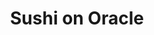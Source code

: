 ---
layout: place
title: "Sushi on Oracle"
permalink: /arizona/tucson/sushi-on-oracle.html
stateAbbr: AZ
stateName: Arizona
cityName: Tucson
seo:
  name: "Sushi on Oracle"
  type: Restaurant
  links: https://www.sushionoracletucson.com/
description: "Sushi on Oracle serves delicious sushi in Tucson, Arizona. Try fresh Japanese dishes for a great dining experience. "
place_id: ChIJVQb5yGxz1oYR_Fm911G7QKk
photos:
  - name: >-
      places/ChIJVQb5yGxz1oYR_Fm911G7QKk/photos/AeeoHcJ6CzJIhdCsq8aCu38LQjlPZVubp83NhpRtrabSLrHTVjjriDc0lnkeq4hQCe206Y53BncoivJQForlDrxTwO4V5rytr0IKl25mCVNaZk_Sh4pXvftnGw72KQwDOwfzWNOk96oBKceT_8YRiIdRTVrFkCfs9t0sdJkcOba-1gFeqPUi4r00d6dKoe1ME1VBVCCecSX3H1BbyVkRO4WKsfpEAXKX98Mlt-sOksVYostsJw_85q4l81Runtg98_egaeVYh2axlLET9r3U64VL8csdtXLr5FU4WNDt2iLppODy3JLOe19di1DQ0dxm2ArDfCLaObmUiQrJCYlpQETgpzXez_sd8Zp5KICw0XzyL9jhkA0ME-BSEctui59vgZXS4hIlYOOM4lW9BDQw7_1VweQAC3-d8isJUDRq__ubZwE
    widthPx: 4048
    heightPx: 3036
    authorAttributions:
      - displayName: Charles W. Lynch
        uri: https://maps.google.com/maps/contrib/117904557345955997651
        photoUri: >-
          https://lh3.googleusercontent.com/a-/ALV-UjWUetmgHtoU82WUdDP5Jt_ut8wv_YZSHADobMnNzdhhDzqU5ZjiNw=s100-p-k-no-mo
    flagContentUri: >-
      https://www.google.com/local/imagery/report/?cb_client=maps_api_places.places_api&image_key=!1e10!2sCIHM0ogKEICAgID4opyIFg&hl=en-US
    googleMapsUri: >-
      https://www.google.com/maps/place//data=!3m4!1e2!3m2!1sCIHM0ogKEICAgID4opyIFg!2e10!4m2!3m1!1s0x86d6736cc8f90655:0xa940bb51d7bd59fc
  - name: >-
      places/ChIJVQb5yGxz1oYR_Fm911G7QKk/photos/AeeoHcLLmno-zvRnaD05qGsmLIvO8GzhnAj2ynHXvqHdi-OEiH4RPfdRfCKnrXTGyRwY6a6TbCJikq9WFb69swV2CglAP9fLY9sAcO9SYbmtOvvc4aKvA2Qnsgf0g_6J6_lZ1D-uXqlx09mPFaC0R6IoqVZHe3IJsXO4Ncs65tfR_9eNo5amd-sELKUa0FbtRLF8bwHd2yE2--GbbT0vOQUhrVs6135VdWeHl-XUD8BdGzGX_GqPi-syfzeB1WAWwZ2FngZ5T1VGZvNA44RwmKftuBXV1Fe-ebVPC2E-RwCA86MlQgX-wXA6ToXyd1JmFxntpjd7p5463b0K25rC276DmePxGtYHqm1Xyoc0CQTAle0ixv8wnHrzVgG5S12SRZi4Irp6csuy4_j7LeH8umvi4pF6JBoLDt9Gf-efUoT9nnuHYUnN
    widthPx: 2942
    heightPx: 1960
    authorAttributions:
      - displayName: SupaTim Hanstine
        uri: https://maps.google.com/maps/contrib/110110872717969861148
        photoUri: >-
          https://lh3.googleusercontent.com/a-/ALV-UjUwmSi0J-8CuOlXN3OpnpkJeeISSc_0SalEKIXKk3Pqwu0L1yhg=s100-p-k-no-mo
    flagContentUri: >-
      https://www.google.com/local/imagery/report/?cb_client=maps_api_places.places_api&image_key=!1e10!2sCIHM0ogKEICAgICktcWQ4QE&hl=en-US
    googleMapsUri: >-
      https://www.google.com/maps/place//data=!3m4!1e2!3m2!1sCIHM0ogKEICAgICktcWQ4QE!2e10!4m2!3m1!1s0x86d6736cc8f90655:0xa940bb51d7bd59fc
  - name: >-
      places/ChIJVQb5yGxz1oYR_Fm911G7QKk/photos/AeeoHcIMaSu_wyw042f6Ndd6lkJUA5HCsdqN3qM_QSgoorzxHZB8CwPH67sV9Soki8qILf7EpMLN0bBzhSP30dXmoIqEe_RVzVgoph6SKvRcPKDXiFOvXzvys-pmxDDWKurniiigjxupgEVK7rrbeqLCyEIytVMeawz9ZZVvcBMWwSWkVmAoYJgNnqzJRh46Ya1PWKU1-kEt2s9D1OTpf0xQoNUXOt2KKPbv1GJ29oAUEj7TwF0dyw7YR1603cfeeUrN-RBApA8LaouUWWbCfh75qVFaReL67L6cQbjGh-Dl2toMRJ7uNsMKCL2ihH1sm9xmNkAJ8ZY5mar9sC_nFn2cvaE_iBraz3Z6QKpNRb52fQfN77Fp24rgUk-l0d42lqv_w4SReyvY402QjRwIedYP_e_gR3SiY6crxlkvl2qX81D9LQ
    widthPx: 3650
    heightPx: 1904
    authorAttributions:
      - displayName: Sienna Bates
        uri: https://maps.google.com/maps/contrib/103294526496714250000
        photoUri: >-
          https://lh3.googleusercontent.com/a-/ALV-UjVa80vMUJSw0Fe0vq8JMRxxQiWEXKsATt4uiG0uBtL8BL-5OPsbgg=s100-p-k-no-mo
    flagContentUri: >-
      https://www.google.com/local/imagery/report/?cb_client=maps_api_places.places_api&image_key=!1e10!2sCIHM0ogKEICAgMDIiJ-kPQ&hl=en-US
    googleMapsUri: >-
      https://www.google.com/maps/place//data=!3m4!1e2!3m2!1sCIHM0ogKEICAgMDIiJ-kPQ!2e10!4m2!3m1!1s0x86d6736cc8f90655:0xa940bb51d7bd59fc
  - name: >-
      places/ChIJVQb5yGxz1oYR_Fm911G7QKk/photos/AeeoHcLFc2-Jzr43MRdXC0nmSaEsGVTkbfj2JeLJI7fL2xTNjCP38706sN-AUPMB5lJwdZsIg-dofTMkbQTVO2Y_X-AdW4gIdcURONtXhLFCWIHHDUBlBC3DjdG5Y67zqFARyG2PgMNpLUwBg0dERIRp4BqrdxBCxnDLzLa66odDM3WTbrr7siKHxnoneHW5DJ9cr0jcQRw2ZahBj8h5k6udWFqAqu3ciABs1JSOyk8phLZ6NK1-YpeqKarbwpMxC9DyUkjAeNsPyjAj_x1uHJcL6rgqFK71fNaMAOWlhIxZB3bE1favOXGKepLtPfnW-M2BVA8n4HsHNudNgY9vT3azWFF8lfkgBExzi7DGP-u8W2NMaM8oqOv1RUqAGpW7c5pokKbD-vBxVqaE0SpbcS6s-DJ2fv6NkhrDIBRyzhTy1oo
    widthPx: 4000
    heightPx: 2252
    authorAttributions:
      - displayName: Ninie T
        uri: https://maps.google.com/maps/contrib/100636967303435831509
        photoUri: >-
          https://lh3.googleusercontent.com/a-/ALV-UjW6hUKaan1HOeJuB7ydgAksQXbFYMiSFaIuwpBjQV2gGroOPvEEZQ=s100-p-k-no-mo
    flagContentUri: >-
      https://www.google.com/local/imagery/report/?cb_client=maps_api_places.places_api&image_key=!1e10!2sCIHM0ogKEICAgIDvwebiIQ&hl=en-US
    googleMapsUri: >-
      https://www.google.com/maps/place//data=!3m4!1e2!3m2!1sCIHM0ogKEICAgIDvwebiIQ!2e10!4m2!3m1!1s0x86d6736cc8f90655:0xa940bb51d7bd59fc
  - name: >-
      places/ChIJVQb5yGxz1oYR_Fm911G7QKk/photos/AeeoHcIvOGfJHw8Zrx0xGAunUlB8kTG2vj_yLOqWop1aGLMpdqcEs7pEnih-8ruN6_USFfg1JIjZwTcmxVRbTnTj49gu7iA3aiRB__KJjg_kT-7LQUdBFi3dtuI-YhH62b00O04KZq-iamj2FXinmUHX62lrKq51lB1Cgs1YlwZmy1unPz3lGsrUFG3VHjxSwXWP3ZP3fok16SiewTo1jr6_mBY7rAiWxAhX0eSCKOaIMaNDfQKfNwbGXBCft92aDlE5ys53YBnBk2GSyyrmnIJaZuxHulJvmVxH3KGEe0fWObGDa0IdgKNyYwmDv-NoJ6sVvFzoQBcCwqaGMSArD3Fc5f9xk8lc2IBoGKl0_8dPp0MwS7ZDT7T52qHdbOylCjSLtBhMh2NzPHfMxfp3yXNDi-gt_S64oufJ7hOGF5tlnnGAPHRg
    widthPx: 4000
    heightPx: 2252
    authorAttributions:
      - displayName: Ninie T
        uri: https://maps.google.com/maps/contrib/100636967303435831509
        photoUri: >-
          https://lh3.googleusercontent.com/a-/ALV-UjW6hUKaan1HOeJuB7ydgAksQXbFYMiSFaIuwpBjQV2gGroOPvEEZQ=s100-p-k-no-mo
    flagContentUri: >-
      https://www.google.com/local/imagery/report/?cb_client=maps_api_places.places_api&image_key=!1e10!2sCIHM0ogKEICAgIDvwebiwQE&hl=en-US
    googleMapsUri: >-
      https://www.google.com/maps/place//data=!3m4!1e2!3m2!1sCIHM0ogKEICAgIDvwebiwQE!2e10!4m2!3m1!1s0x86d6736cc8f90655:0xa940bb51d7bd59fc
  - name: >-
      places/ChIJVQb5yGxz1oYR_Fm911G7QKk/photos/AeeoHcJU8kzKuwKgYZRhtdSzCSlKhuE3TAJRCGmi0n2mzBOEed2KC0j09TkMD1-1D8U9NhIUuEer6q_OF3Yjzoavqc_vofrhQVBsAj25wesGZlfzcwpDwaOiv2HnPNskdnNOxQvOAxTM2ekDuDNpR9ufGuw4bQ3wtqd2w9ZKnIB64DN2qlImzlhP4LM3Yypm4T4WcT8qXp7GnIDCdr3Jf4YibJYUuqx5lb6QKUWFkka0CV1jcWbQ0ZdYpCLP1fPBTydFTYQfCkvXxNqhHHcuWjp_NHnCi_ohcy0tkbmtvoMYA87zgkHxCBXg9vscxX_VWM7hc0Msr-A_lddqSMz4D-CIIDnXzUH2cG27LciZHxvw1fIJKo7_8oDjUUywl7V1rWXc1_Kvp6oyr3ZeQwJcERtLx3eC8RuSB9Ne_lLV57J-OhLkug
    widthPx: 3000
    heightPx: 4000
    authorAttributions:
      - displayName: Kora Delta
        uri: https://maps.google.com/maps/contrib/109096173001776361849
        photoUri: >-
          https://lh3.googleusercontent.com/a-/ALV-UjVopGAKNKp9MzWkXTYvQz4UFvB6K3v6dw0JZJBuWErbXjsmK0SY9Q=s100-p-k-no-mo
    flagContentUri: >-
      https://www.google.com/local/imagery/report/?cb_client=maps_api_places.places_api&image_key=!1e10!2sCIHM0ogKEICAgMDQpIXOUA&hl=en-US
    googleMapsUri: >-
      https://www.google.com/maps/place//data=!3m4!1e2!3m2!1sCIHM0ogKEICAgMDQpIXOUA!2e10!4m2!3m1!1s0x86d6736cc8f90655:0xa940bb51d7bd59fc
  - name: >-
      places/ChIJVQb5yGxz1oYR_Fm911G7QKk/photos/AeeoHcK9Tlf5NaUISKPBcmbhRlO4PmIhBV8onUlMPgWUJ95ICmW0xyf3Dx5q4ewD0c5NlZhgNlmIeF9zuwRfqlNGnIueW9LOZxL951jvWV437Np0Te31ZurRA1-rnC9tBJyvW5zP7GQFO3TQ3zKwgfbWG61b2IsXrbwxxYlhuIZZntGbbX6p0r37PBOuSaEjfyQQ2Ujkk_SKUULZpzCyCvAYn9IqrfflyixpcKcfdcOEKGZtG83PbAd3iHYTXwArDJ6n3uRp0cdNJdoQ1-4inlEhqr1gCHcVkBMMqmrRQltzfjdL-sr9qJVJVkKbf4lx6RjKORlJFQPS-oZaKuiP4pBVTJeWFiiI7vneP48oicp267W0Ms_TIvg2eQpOiXvE3JbHD4ExnLRUGsyNjOplpQcPc8VKABD6EwRA9_ZDZviRgQphjg
    widthPx: 4032
    heightPx: 3024
    authorAttributions:
      - displayName: Kyle Ryan
        uri: https://maps.google.com/maps/contrib/115631541477990732023
        photoUri: >-
          https://lh3.googleusercontent.com/a-/ALV-UjXdhChqchBzI-g5jM_p-SQsfMEeBs5f13liH4W1shEmMkUO30KWXQ=s100-p-k-no-mo
    flagContentUri: >-
      https://www.google.com/local/imagery/report/?cb_client=maps_api_places.places_api&image_key=!1e10!2sCIHM0ogKEICAgIC457Owdg&hl=en-US
    googleMapsUri: >-
      https://www.google.com/maps/place//data=!3m4!1e2!3m2!1sCIHM0ogKEICAgIC457Owdg!2e10!4m2!3m1!1s0x86d6736cc8f90655:0xa940bb51d7bd59fc
  - name: >-
      places/ChIJVQb5yGxz1oYR_Fm911G7QKk/photos/AeeoHcKEZYz-FPVdEej6-MvrMECfk-eUwWkcIW559M7oBW_bjl1B1w3wZophmfLQ5rHM9pj7FErh0xzJYksY04wgIpT1Qsfr-ZOcpHNLK5h1VfxIKrIFLTDXcPPSe9J48JYVs-aFvJa9j2BfI7tpOiJOiaRLOJEtbHQrT9OwOm7eXkhI5zDROyxCQx2F81YJ7lpclWdHivTGiWKIwC-NEzNdD4ORrpQ1QBVKo9fooGyXNnY0Nasl9_uFSJrVEocDAkgSrUxVKL8JMHT2_Qj8nWujTgyN62S0ONi-TcNk_loZxm0FumBV64WAzxAo4tjpFkkrE5MCxd6J8Mt8lOTkDuB5BNvu8gywkVov0au5B_B2sE6WoOcWFUs_vPKLCDpReYCfKv2DPQmH61JkN_uGF8gXdg6ILi--BxgEsAu8UtBJs5bqzQ
    widthPx: 3024
    heightPx: 3024
    authorAttributions:
      - displayName: Alfredo Rodriguez
        uri: https://maps.google.com/maps/contrib/103401675759109818519
        photoUri: >-
          https://lh3.googleusercontent.com/a-/ALV-UjW90nNrOBdR2bC4E-6wlHbrAZYYS3mIMvPz9W0E1P6rW1etShA=s100-p-k-no-mo
    flagContentUri: >-
      https://www.google.com/local/imagery/report/?cb_client=maps_api_places.places_api&image_key=!1e10!2sCIHM0ogKEICAgICGwrqWEA&hl=en-US
    googleMapsUri: >-
      https://www.google.com/maps/place//data=!3m4!1e2!3m2!1sCIHM0ogKEICAgICGwrqWEA!2e10!4m2!3m1!1s0x86d6736cc8f90655:0xa940bb51d7bd59fc
  - name: >-
      places/ChIJVQb5yGxz1oYR_Fm911G7QKk/photos/AeeoHcKsAMFHR0I2Um6_GIhwQoIeocK2RHuoGB0MUEH4zCLEcp5l2etKL44_Zdv6kihUgSc_G7FtQmcw6oH7Z24jG21BU46h4mhVlLLqthoi-9_XqaQ5g9tIMDK5XURO-uZ5BJpgueYhJCkNPDa6kJ8zdMPRvFaywXHNBUqGpgfT7Fvvy1cD6cx_XiMm2EYgQsfFlqsTAuPACX4tgxYqltdZctbTPMzWoR8PtNSuHkqhryiwHOD3Uo5rVkfUbuyekb_9_r0qrN7BMl3wS5R8ljamtRjKiCpwTBeJmViZhMTFt949iOKu24ODA0mtJAtidYf8l1t3S0iX8n1RUPWsNVL7_Alx2QrmOnzN_bcttB8lwxMcamevULOk4hqvmQ3Nqk4jsT6b4P6hQdY9GRU64V7Hk_wBcl9X8XL_u5hKbeDVZ-3r1w
    widthPx: 3024
    heightPx: 4032
    authorAttributions:
      - displayName: Claudia C
        uri: https://maps.google.com/maps/contrib/101555027339334930973
        photoUri: >-
          https://lh3.googleusercontent.com/a-/ALV-UjXtmLGebDy2rM4TIsjyjWckgbliU_2gPEVOVusrIuQbgM5gvAjNlw=s100-p-k-no-mo
    flagContentUri: >-
      https://www.google.com/local/imagery/report/?cb_client=maps_api_places.places_api&image_key=!1e10!2sCIHM0ogKEICAgICksaLsGg&hl=en-US
    googleMapsUri: >-
      https://www.google.com/maps/place//data=!3m4!1e2!3m2!1sCIHM0ogKEICAgICksaLsGg!2e10!4m2!3m1!1s0x86d6736cc8f90655:0xa940bb51d7bd59fc
  - name: >-
      places/ChIJVQb5yGxz1oYR_Fm911G7QKk/photos/AeeoHcKv8NNuwozmYwzMEorpRnYQcfH85VYsMjMGjxEg3ndTsL9Gd2X6XccNfc6dV2OfBG0S37TM6LqX52G2agSVPzB0ZexFgmKuNylVfd_4Y8qVMd6ddMf3TbnBnHQnikXjiZp4m6kNJ3ELeE69QbW9Gz8d4nCvOA48Nd6p6hjyPd2X7lHW09_cIedRKlIE-AC1M9-aWiLjhIq4FjNZ_kk1tqNPiamYGpoRWuUrCSQD14OawVpUvkEBx9-NJKqc5JJCGHVxUWRDkb5KQrQ8L9DkC7yTnxtmgmr0fPbpERGmPONNqJZLW00UL0WHuVLV6Scco0MQ8uLc5L_UYOmNSjVPCZZbUnkj_3zCdkxWoHrxZEiIA6i5A8ucrElgSmfjCLXWmRBdzwKY5hviTUMDyqO38EJ11iOs_W9oIJRxDflV17pC8w
    widthPx: 4032
    heightPx: 3024
    authorAttributions:
      - displayName: Rachit Mohindra
        uri: https://maps.google.com/maps/contrib/106964586087954696354
        photoUri: >-
          https://lh3.googleusercontent.com/a-/ALV-UjW42YCZJoGGfD6x39iR_xPJHYOEPQ02H6Uj7hHAlrvj04rSZ4yEAw=s100-p-k-no-mo
    flagContentUri: >-
      https://www.google.com/local/imagery/report/?cb_client=maps_api_places.places_api&image_key=!1e10!2sCIHM0ogKEICAgICh6LyoSQ&hl=en-US
    googleMapsUri: >-
      https://www.google.com/maps/place//data=!3m4!1e2!3m2!1sCIHM0ogKEICAgICh6LyoSQ!2e10!4m2!3m1!1s0x86d6736cc8f90655:0xa940bb51d7bd59fc
address: 6449 N Oracle Rd, Tucson, AZ 85704, USA
street: 6449 N Oracle Rd
city: Tucson
state: AZ
zip: '85704'
country: USA
neighborhood: Orange Grove Village
latitude: '32.324395'
longitude: '-110.975808'
accessibility_options:
  wheelchairAccessibleParking: true
  wheelchairAccessibleEntrance: true
  wheelchairAccessibleRestroom: true
  wheelchairAccessibleSeating: true
business_status: OPERATIONAL
name: Sushi on Oracle
google_maps_links:
  directionsUri: >-
    https://www.google.com/maps/dir//''/data=!4m7!4m6!1m1!4e2!1m2!1m1!1s0x86d6736cc8f90655:0xa940bb51d7bd59fc!3e0
  placeUri: https://maps.google.com/?cid=12195953751105559036
  writeAReviewUri: >-
    https://www.google.com/maps/place//data=!4m3!3m2!1s0x86d6736cc8f90655:0xa940bb51d7bd59fc!12e1
  reviewsUri: >-
    https://www.google.com/maps/place//data=!4m4!3m3!1s0x86d6736cc8f90655:0xa940bb51d7bd59fc!9m1!1b1
  photosUri: >-
    https://www.google.com/maps/place//data=!4m3!3m2!1s0x86d6736cc8f90655:0xa940bb51d7bd59fc!10e5
primary_type: Sushi Restaurant
opening_hours:
  regular:
    - 'Monday: Closed'
    - 'Tuesday: 11:30 AM – 2:00 PM, 4:30 – 8:00 PM'
    - 'Wednesday: 11:30 AM – 2:00 PM, 4:30 – 8:00 PM'
    - 'Thursday: 11:30 AM – 2:00 PM, 4:30 – 8:00 PM'
    - 'Friday: 11:30 AM – 2:00 PM, 4:30 – 9:00 PM'
    - 'Saturday: 12:00 – 2:30 PM, 4:30 – 9:00 PM'
    - 'Sunday: 4:30 – 8:00 PM'
  current:
    - 'Monday: Closed'
    - 'Tuesday: 11:30 AM – 2:00 PM, 4:30 – 8:00 PM'
    - 'Wednesday: 11:30 AM – 2:00 PM, 4:30 – 8:00 PM'
    - 'Thursday: 11:30 AM – 2:00 PM, 4:30 – 8:00 PM'
    - 'Friday: 11:30 AM – 2:00 PM, 4:30 – 9:00 PM'
    - 'Saturday: 12:00 – 2:30 PM, 4:30 – 9:00 PM'
    - 'Sunday: 4:30 – 8:00 PM'
secondary_opening_hours:
  regular:
    weekdayDescriptions: null
    type: null
  current:
    weekdayDescriptions: null
    type: null
phone: (520) 297-3615
price_level: PRICE_LEVEL_MODERATE
price_range: $20 &ndash; $30
rating: '4.5'
rating_count: 0
website: https://www.sushionoracletucson.com/
reviews: null
parking_options: null
payment_options: null
allow_dogs: null
curbside_pickup: null
delivery: null
dine_in: null
good_for_children: null
good_for_groups: null
good_for_sports: null
live_music: null
menu_for_children: null
outdoor_seating: null
reservable: null
restroom: null
serves_beer: null
serves_breakfast: null
serves_brunch: null
serves_cocktails: null
serves_coffee: null
serves_dinner: null
serves_dessert: null
serves_lunch: null
serves_vegetarian_food: null
serves_wine: null
takeout: null
update_category: essentials
summary: null

---